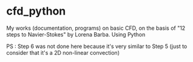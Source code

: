 # cfd_python
My works (documentation, programs) on basic CFD, on the basis of "12 steps to Navier-Stokes" by Lorena Barba. Using Python

PS : Step 6 was not done here because it's very similar to Step 5 (just to consider that it's a 2D non-linear convection)

